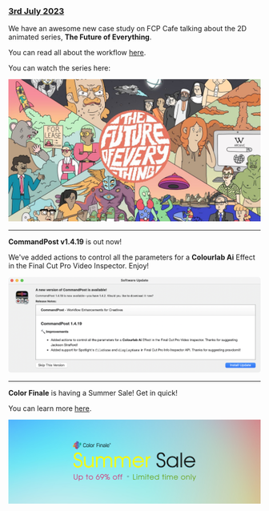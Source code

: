 ### [3rd July 2023](/news/20230703)

We have an awesome new case study on FCP Cafe talking about the 2D animated series, **The Future of Everything**.

You can read all about the workflow [here](/case-studies/the-future-of-everything/).

You can watch the series here:

[![](/static/tfoe-youtube.jpg)](https://ltnt.tv/tfoe)

---

**CommandPost v1.4.19** is out now!

We've added actions to control all the parameters for a **Colourlab Ai** Effect in the Final Cut Pro Video Inspector. Enjoy!

![](/static/commandpost-1-4-19.png)

---

**Color Finale** is having a Summer Sale! Get in quick!

You can learn more [here](https://colorfinale.com/store).

![](/static/color-finale-sale.png)